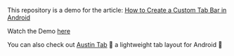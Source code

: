 This repository is a demo for the article: [How to Create a Custom Tab Bar in Android](https://medium.com/@austin_ng/how-to-create-a-custom-tab-bar-in-android-2ff5e04b353c)

Watch the Demo [here](https://vimeo.com/861952364)

You can also check out [Austin Tab](https://github.com/austin17ng/austin-tab) 🐑 a lightweight tab layout for Android 🐑

